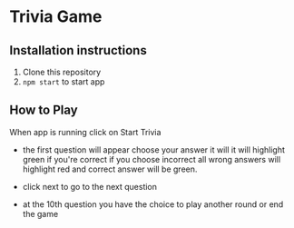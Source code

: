 # Trivia Game

## Installation instructions

1. Clone this repository
2. `npm start` to start app

## How to Play
When app is running click on Start Trivia

- the first question will appear choose your answer it will it will highlight green if you're correct if you choose incorrect all wrong answers will highlight red and correct answer will be green.

- click next to go to the next question

- at the 10th question you have the choice to play another round or end the game

